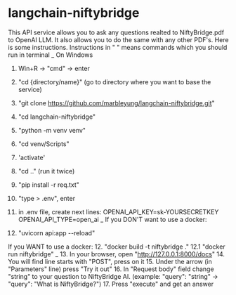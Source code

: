 # langchain-niftybridge
This API service allows you to ask any questions realted to NiftyBridge.pdf to OpenAI LLM. It also allows you to do the same with any other PDF's.
Here is some instructions. Instructions in " " means commands which you should run in terminal
_
On Windows
1. Win+R -> "cmd" -> enter
2. "cd {directory/name}" (go to directory where you want to base the service)
3. "git clone https://github.com/marbleyung/langchain-niftybridge.git"
4. "cd langchain-niftybridge"
5. "python -m venv venv"
6. "cd venv/Scripts"
7. 'activate'
8. "cd .." (run it twice)
9. "pip install -r req.txt"
10. "type > .env", enter

11. in .env file, create next lines:
OPENAI_API_KEY=sk-YOURSECRETKEY
OPENAI_API_TYPE=open_ai
_
If you DON'T want to use a docker:
12. "uvicorn api:app --reload"

If you WANT to use a docker:
12. "docker build -t niftybridge ."
12.1 "docker run niftybridge"
_
13. In your browser, open "http://127.0.0.1:8000/docs"
14. You will find line starts with "POST", press on it
15. Under the arrow (in "Parameters" line) press "Try it out"
16. In "Request body" field change "string" to your question to NiftyBridge AI. 
(example: "query": "string" -> "query": "What is NiftyBridge?")
17. Press "execute" and get an answer
